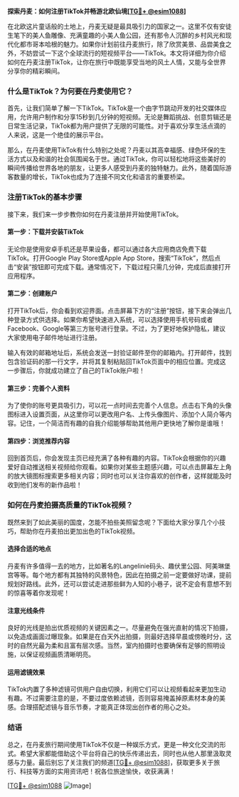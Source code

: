 **探索丹麦：如何注册TikTok并畅游北欧仙境[[TG💪+ @esim1088](https://t.me/s/esim1088)]**

在北欧这片童话般的土地上，丹麦无疑是最具吸引力的国家之一。这里不仅有安徒生笔下的美人鱼雕像、充满童趣的小美人鱼公园，还有那令人沉醉的乡村风光和现代化都市哥本哈根的魅力。如果你计划前往丹麦旅行，除了欣赏美景、品尝美食之外，不妨尝试一下这个全球流行的短视频平台——TikTok。本文将详细为你介绍如何在丹麦注册TikTok，让你在旅行中既能享受当地的风土人情，又能与全世界分享你的精彩瞬间。

### **什么是TikTok？为何要在丹麦使用它？**

首先，让我们简单了解一下TikTok。TikTok是一个由字节跳动开发的社交媒体应用，允许用户制作和分享15秒到几分钟的短视频。无论是舞蹈挑战、创意剪辑还是日常生活记录，TikTok都为用户提供了无限的可能性。对于喜欢分享生活点滴的人来说，这是一个绝佳的展示平台。

那么，在丹麦使用TikTok有什么特别之处呢？丹麦以其高幸福感、绿色环保的生活方式以及和谐的社会氛围闻名于世。通过TikTok，你可以轻松地将这些美好的瞬间传播给世界各地的朋友，让更多人感受到丹麦的独特魅力。此外，随着国际游客数量的增长，TikTok也成为了连接不同文化和语言的重要桥梁。

### **注册TikTok的基本步骤**

接下来，我们来一步步教你如何在丹麦注册并开始使用TikTok。

#### **第一步：下载并安装TikTok**
无论你是使用安卓手机还是苹果设备，都可以通过各大应用商店免费下载TikTok。打开Google Play Store或Apple App Store，搜索“TikTok”，然后点击“安装”按钮即可完成下载。通常情况下，下载过程只需几分钟，完成后直接打开应用程序。

#### **第二步：创建账户**
打开TikTok后，你会看到欢迎界面。点击屏幕下方的“注册”按钮，接下来会弹出几种登录方式供选择。如果你希望快速进入系统，可以选择使用手机号码或者Facebook、Google等第三方账号进行登录。不过，为了更好地保护隐私，建议大家使用电子邮件地址进行注册。

输入有效的邮箱地址后，系统会发送一封验证邮件至你的邮箱内。打开邮件，找到包含验证码的那一行文字，并将其复制粘贴回TikTok页面中的相应位置。完成这一步骤后，你就成功建立了自己的TikTok账户啦！

#### **第三步：完善个人资料**
为了使你的账号更具吸引力，可以花一点时间去完善个人信息。点击右下角的头像图标进入设置页面，从这里你可以更改用户名、上传头像图片、添加个人简介等内容。记住，一个简洁而有趣的自我介绍能够帮助其他用户更快地了解你是谁哦！

#### **第四步：浏览推荐内容**
回到首页后，你会发现主页已经充满了各种有趣的内容。TikTok会根据你的兴趣爱好自动推送相关视频给你观看。如果你对某些主题感兴趣，可以点击屏幕左上角的放大镜图标搜索更多相关内容；同时也可以关注你喜欢的创作者，这样就能及时收到他们发布的新作品啦！

### **如何在丹麦拍摄高质量的TikTok视频？**

既然来到了如此美丽的国度，怎能不拍些美照留念呢？下面给大家分享几个小技巧，帮助你在丹麦拍出更加出色的TikTok视频。

#### **选择合适的地点**
丹麦有许多值得一去的地方，比如著名的Langelinie码头、趣伏里公园、阿美琳堡宫等等。每个地方都有其独特的风景特色，因此在拍摄之前一定要做好功课，提前规划好路线。此外，还可以尝试走进那些鲜为人知的小巷子，说不定会有意想不到的惊喜等着你发现呢！

#### **注意光线条件**
良好的光线是拍出优质视频的关键因素之一。尽量避免在强光直射的情况下拍摄，以免造成画面过曝现象。如果是在白天外出拍摄，则最好选择早晨或傍晚时分，这时的自然光最为柔和且富有层次感。当然，室内拍摄时也要确保有足够的照明设施，以保证视频画质清晰明亮。

#### **运用滤镜效果**
TikTok内置了多种滤镜可供用户自由切换，利用它们可以让视频看起来更加生动有趣。不过需要注意的是，不要过度依赖滤镜，否则容易掩盖掉原素材本身的美感。合理搭配滤镜与音乐节奏，才能真正体现出创作者的用心之处。

### **结语**

总之，在丹麦旅行期间使用TikTok不仅是一种娱乐方式，更是一种文化交流的形式。希望大家都能借助这个平台将自己的快乐传递出去，同时也从他人那里汲取灵感与力量。最后别忘了关注我们的频道[[TG💪+ @esim1088](https://t.me/s/esim1088)]，获取更多关于旅行、科技等方面的实用资讯吧！祝各位旅途愉快，收获满满！

[[TG💪+ @esim1088](https://t.me/s/esim1088) ![Image](https://i.postimg.cc/4NQfJmqS/Snipaste-2025-05-13-00-14-12.png)]